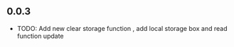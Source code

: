 ## 0.0.3

* TODO: Add new clear storage function , add local storage box and read function update  

